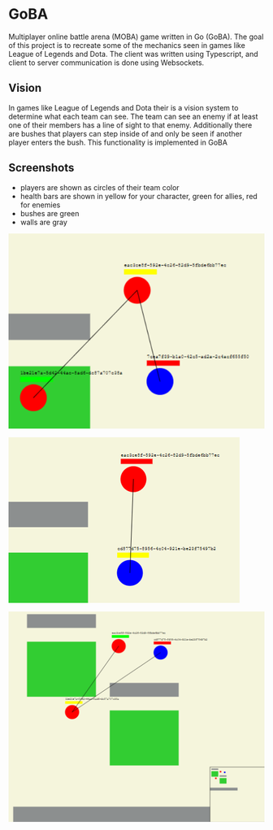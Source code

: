 # GoBA

Multiplayer online battle arena (MOBA) game written in Go (GoBA). The goal of this project is to recreate some of the mechanics seen in games like League of Legends and Dota.
The client was written using Typescript, and client to server communication is done using Websockets.

## Vision

In games like League of Legends and Dota their is a vision system to determine what each team can see. The team can see an enemy if at least one of their members has a line of sight to that enemy. Additionally there are bushes that players can step inside of and only be seen if another player enters the bush. This functionality is implemented in GoBA

## Screenshots

- players are shown as circles of their team color
- health bars are shown in yellow for your character, green for allies, red for enemies
- bushes are green
- walls are gray

![1](client/screenshots/1.PNG)

![2](client/screenshots/2.PNG)

![3](client/screenshots/3.PNG)
